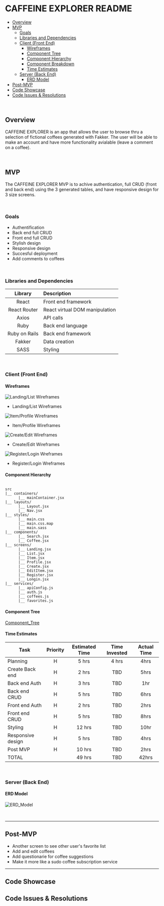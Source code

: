 # CAFFEINE EXPLORER README <!-- omit in toc -->

- [Overview](#overview)
- [MVP](#mvp)
  - [Goals](#goals)
  - [Libraries and Dependencies](#libraries-and-dependencies)
  - [Client (Front End)](#client-front-end)
    - [Wireframes](#wireframes)
    - [Component Tree](#component-tree)
    - [Component Hierarchy](#component-hierarchy)
    - [Component Breakdown](#component-breakdown)
    - [Time Estimates](#time-estimates)
  - [Server (Back End)](#server-back-end)
    - [ERD Model](#erd-model)
- [Post-MVP](#post-mvp)
- [Code Showcase](#code-showcase)
- [Code Issues & Resolutions](#code-issues--resolutions)

<br>

## Overview

CAFFEINE EXPLORER is an app that allows the user to browse thru a selection of fictional coffees generated with Fakker. The user will be able to make an account and have more functionality avialable (leave a comment on a coffee).  


<br>

## MVP

The CAFFEINE EXPLORER MVP is to achive authentication, full CRUD (front and back end) using the 3 generated tables, and have responsive design for 3 size screens.

<br>

### Goals

- Authentification
- Back end full CRUD
- Front end full CRUD
- Stylish design
- Responsive design
- Succesful deployment
- Add comments to coffees

<br>

### Libraries and Dependencies


|     Library      | Description                                |
| :--------------: | :----------------------------------------- |
|      React       | Front end framework                        |
|   React Router   | React virtual DOM manipulation             |
| Axios            | API calls                                  |
|     Ruby         | Back end language                          |
|  Ruby on Rails   | Back end framework                         |
|  Fakker          | Data creation                              |
|  SASS            | Styling                                    |

<br>

### Client (Front End)

#### Wireframes

![Landing/List Wireframes](https://github.com/jpacheco008/caffeine_explorer/blob/main/WireFrames_Landind:List.png)

- Landing/List Wireframes

![Item/Profile Wireframes](https://github.com/jpacheco008/caffeine_explorer/blob/main/WireFrames_Item:Profile.png)

- Item/Profile Wireframes

![Create/Edit Wireframes](https://github.com/jpacheco008/caffeine_explorer/blob/main/WireFrames_Create:Edit.png)

- Create/Edit Wireframes

![Register/Login Wreframes](https://github.com/jpacheco008/caffeine_explorer/blob/main/WireFrames_Registre:Login.png)

- Register/Login Wreframes


#### Component Hierarchy
 
``` structure

src
|__ containers/
      |__ mainContainer.jsx
|__ layouts/
      |__ Layout.jsx
      |__ Nav.jsx
|__ styles/
      |__ main.css
      |__ main.css.map
      |__ main.sass
|__ components/
      |__ Search.jsx
      |__ Coffee.jsx
|__ screens/
      |__ Landing.jsx
      |__ List.jsx
      |__ Item.jsx
      |__ Profile.jsx
      |__ Create.jsx
      |__ EditItem.jsx
      |__ Register.jsx
      |__ Longin.jsx
|__ services/
      |__ apiConfig.js
      |__ auth.js
      |__ coffees.js
      |__ favorites.js

```

#### Component Tree

[Component_Tree](https://github.com/jpacheco008/caffeine_explorer/blob/main/component_tree.png)

#### Time Estimates

| Task                | Priority | Estimated Time | Time Invested | Actual Time |
| ------------------- | :------: | :------------: | :-----------: | :---------: |
| Planning            |    H     |     5 hrs      |     4 hrs     |    4hrs     |
| Create Back end     |    H     |     2 hrs      |     TBD       |    5hrs     |
| Back end Auth       |    H     |     3 hrs      |     TBD       |     1hr     |
| Back end CRUD       |    H     |     5 hrs      |     TBD       |     6hrs    |
| Front end Auth      |    H     |     2 hrs      |     TBD       |     2hrs    |
| Front end CRUD      |    H     |     5 hrs      |     TBD       |     8hrs    |
| Styling             |    H     |     12 hrs     |     TBD       |     10hr    |
| Responsive design   |    H     |     5 hrs      |     TBD       |     4hrs    |
| Post MVP            |    H     |     10 hrs     |     TBD       |     2hrs    |
| TOTAL               |          |     49 hrs     |     TBD       |     42hrs   |


<br>

### Server (Back End)

#### ERD Model

![ERD_Model](https://github.com/jpacheco008/caffeine_explorer/blob/main/ERD.png)

<br>

***

## Post-MVP

- Another screen to see other user's favorite list
- Add and edit coffees
- Add questionarie for coffee suggestions
- Make it more like a sudo coffee subscription service 

***

## Code Showcase



## Code Issues & Resolutions
